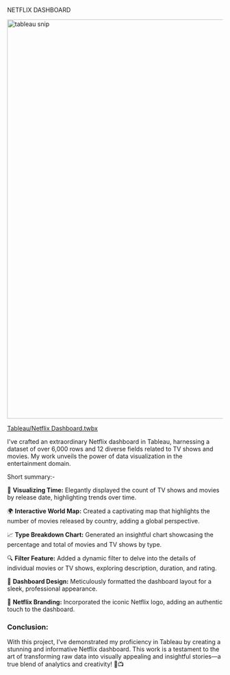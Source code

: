 NETFLIX DASHBOARD

<img width="931" alt="tableau snip" src="https://github.com/riishabhz/DataViz/assets/35364271/f3ff44d1-a83f-4b60-9e10-39d0f1e7af40">

[Tableau/Netflix Dashboard.twbx](https://github.com/riishabhz/DataViz/blob/main/Tableau/Netflix%20Dashboard.twbx)


I've crafted an extraordinary Netflix dashboard in Tableau, harnessing a dataset of over 6,000 rows and 12 diverse fields related to TV shows and movies. My work unveils the power of data visualization in the entertainment domain. 

Short summary:-

📅 **Visualizing Time:** Elegantly displayed the count of TV shows and movies by release date, highlighting trends over time.

🌍 **Interactive World Map:** Created a captivating map that highlights the number of movies released by country, adding a global perspective.

📈 **Type Breakdown Chart:** Generated an insightful chart showcasing the percentage and total of movies and TV shows by type.

🔍 **Filter Feature:** Added a dynamic filter to delve into the details of individual movies or TV shows, exploring description, duration, and rating.

🎨 **Dashboard Design:** Meticulously formatted the dashboard layout for a sleek, professional appearance.

🔴 **Netflix Branding:** Incorporated the iconic Netflix logo, adding an authentic touch to the dashboard.

### Conclusion:

With this project, I've demonstrated my proficiency in Tableau by creating a stunning and informative Netflix dashboard. This work is a testament to the art of transforming raw data into visually appealing and insightful stories—a true blend of analytics and creativity! 🌟📺
